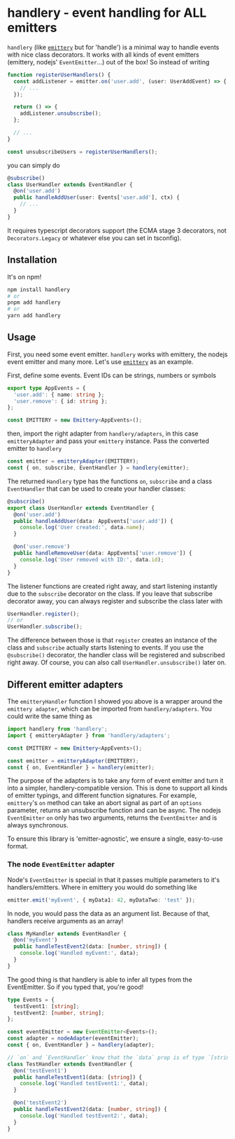 # handlery - event handling for ALL emitters

`handlery` (like [`emittery`](https://github.com/sindresorhus/emittery) but for 'handle') is a minimal way to handle events with nice class decorators. It works with all kinds of event emitters (emittery, nodejs' `EventEmitter`...) out of the box! So instead of writing

```ts
function registerUserHandlers() {
  const addListener = emitter.on('user.add', (user: UserAddEvent) => {
    // ...
  });

  return () => {
    addListener.unsubscribe();
  };

  // ...
}

const unsubscribeUsers = registerUserHandlers();
```

you can simply do

```ts
@subscribe()
class UserHandler extends EventHandler {
  @on('user.add')
  public handleAddUser(user: Events['user.add'], ctx) {
    // ...
  }
}
```

It requires typescript decorators support (the ECMA stage 3 decorators, not `Decorators.Legacy` or whatever else you can set in tsconfig).

## Installation

It's on npm!

```bash
npm install handlery
# or
pnpm add handlery
# or
yarn add handlery
```

## Usage

First, you need some event emitter. `handlery` works with emittery, the nodejs event emitter and many more. Let's use [`emittery`](https://github.com/sindresorhus/emittery) as an example.

First, define some events. Event IDs can be strings, numbers or symbols

```ts
export type AppEvents = {
  'user.add': { name: string };
  'user.remove': { id: string };
};

const EMITTERY = new Emittery<AppEvents>();
```

then, import the right adapter from `handlery/adapters`, in this case `emitteryAdapter` and pass your `emittery` instance. Pass the converted emitter to `handlery`

```ts
const emitter = emitteryAdapter(EMITTERY);
const { on, subscribe, EventHandler } = handlery(emitter);
```

The returned `Handlery` type has the functions `on`, `subscribe` and a class `EventHandler` that can be used to create your handler classes:

```ts
@subscribe()
export class UserHandler extends EventHandler {
  @on('user.add')
  public handleAddUser(data: AppEvents['user.add']) {
    console.log('User created:', data.name);
  }

  @on('user.remove')
  public handleRemoveUser(data: AppEvents['user.remove']) {
    console.log('User removed with ID:', data.id);
  }
}
```

The listener functions are created right away, and start listening instantly due to the `subscribe` decorator on the class. If you leave that subscribe decorator away, you can always register and subscribe the class later with

```ts
UserHandler.register();
// or
UserHandler.subscribe();
```

The difference between those is that `register` creates an instance of the class and `subscribe` actually starts listening to events.
If you use the `@subscribe()` decorator, the handler class will be registered and subscribed right away. Of course, you can also call `UserHandler.unsubscribe()` later on.

## Different emitter adapters

The `emitteryHandler` function I showed you above is a wrapper around the `emittery adapter`, which can be imported from `handlery/adapters`. You could write the same thing as

```ts
import handlery from 'handlery';
import { emitteryAdapter } from 'handlery/adapters';

const EMITTERY = new Emittery<AppEvents>();

const emitter = emitteryAdapter(EMITTERY);
const { on, EventHandler } = handlery(emitter);
```

The purpose of the adapters is to take any form of event emitter and turn it into a simpler, handlery-compatible version. This is done to support all kinds of emitter typings, and different function signatures. For example, `emittery`'s `on` method can take an abort signal as part of an `options` parameter, returns an unsubscribe function and can be async. The nodejs `EventEmitter` `on` only has two arguments, returns the `EventEmitter` and is always synchronous.

To ensure this library is 'emitter-agnostic', we ensure a single, easy-to-use format.

### The node `EventEmitter` adapter

Node's `EventEmitter` is special in that it passes multiple parameters to it's handlers/emitters. Where in emittery you would do something like

```ts
emitter.emit('myEvent', { myData1: 42, myDataTwo: 'test' });
```

In node, you would pass the data as an argument list. Because of that, handlers receive arguments as an array!

```ts
class MyHandler extends EventHandler {
  @on('myEvent')
  public handleTestEvent2(data: [number, string]) {
    console.log('Handled myEvent:', data);
  }
}
```

The good thing is that handlery is able to infer all types from the EventEmitter. So if you typed that, you're good!

```ts
type Events = {
  testEvent1: [string];
  testEvent2: [number, string];
};

const eventEmitter = new EventEmitter<Events>();
const adapter = nodeAdapter(eventEmitter);
const { on, EventHandler } = handlery(adapter);

// `on` and `EventHandler` know that the `data` prop is of type `[string]` or `[string, number]`.
class TestHandler extends EventHandler {
  @on('testEvent1')
  public handleTestEvent1(data: [string]) {
    console.log('Handled testEvent1:', data);
  }

  @on('testEvent2')
  public handleTestEvent2(data: [number, string]) {
    console.log('Handled testEvent2:', data);
  }
}
```
